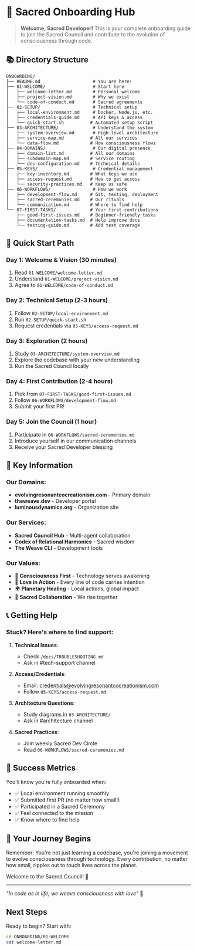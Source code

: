 # 🌟 Sacred Onboarding Hub

> **Welcome, Sacred Developer!** This is your complete onboarding guide to join the Sacred Council and contribute to the evolution of consciousness through code.

## 📚 Directory Structure

```
ONBOARDING/
├── README.md                    # You are here!
├── 01-WELCOME/                  # Start here
│   ├── welcome-letter.md        # Personal welcome
│   ├── project-vision.md        # Why we exist
│   └── code-of-conduct.md       # Sacred agreements
├── 02-SETUP/                    # Technical setup
│   ├── local-environment.md     # Docker, Node.js, etc.
│   ├── credentials-guide.md     # API keys & access
│   └── quick-start.sh          # Automated setup script
├── 03-ARCHITECTURE/             # Understand the system
│   ├── system-overview.md       # High-level architecture
│   ├── service-map.md          # All our services
│   └── data-flow.md            # How consciousness flows
├── 04-DOMAINS/                  # Our digital presence
│   ├── domain-list.md          # All our domains
│   ├── subdomain-map.md        # Service routing
│   └── dns-configuration.md    # Technical details
├── 05-KEYS/                     # Credential management
│   ├── key-inventory.md        # What keys we use
│   ├── access-request.md       # How to get access
│   └── security-practices.md   # Keep us safe
├── 06-WORKFLOWS/                # How we work
│   ├── development-flow.md     # Git, testing, deployment
│   ├── sacred-ceremonies.md    # Our rituals
│   └── communication.md        # Where to find help
└── 07-FIRST-TASKS/             # Your first contributions
    ├── good-first-issues.md    # Beginner-friendly tasks
    ├── documentation-tasks.md  # Help improve docs
    └── testing-guide.md        # Add test coverage
```

## 🚀 Quick Start Path

### Day 1: Welcome & Vision (30 minutes)
1. Read `01-WELCOME/welcome-letter.md`
2. Understand `01-WELCOME/project-vision.md`
3. Agree to `01-WELCOME/code-of-conduct.md`

### Day 2: Technical Setup (2-3 hours)
1. Follow `02-SETUP/local-environment.md`
2. Run `02-SETUP/quick-start.sh`
3. Request credentials via `05-KEYS/access-request.md`

### Day 3: Exploration (2 hours)
1. Study `03-ARCHITECTURE/system-overview.md`
2. Explore the codebase with your new understanding
3. Run the Sacred Council locally

### Day 4: First Contribution (2-4 hours)
1. Pick from `07-FIRST-TASKS/good-first-issues.md`
2. Follow `06-WORKFLOWS/development-flow.md`
3. Submit your first PR!

### Day 5: Join the Council (1 hour)
1. Participate in `06-WORKFLOWS/sacred-ceremonies.md`
2. Introduce yourself in our communication channels
3. Receive your Sacred Developer blessing

## 🔑 Key Information

### Our Domains:
- **evolvingresonantcocreationism.com** - Primary domain
- **theweave.dev** - Developer portal
- **luminousdynamics.org** - Organization site

### Our Services:
- **Sacred Council Hub** - Multi-agent collaboration
- **Codex of Relational Harmonics** - Sacred wisdom
- **The Weave CLI** - Development tools

### Our Values:
- 🌟 **Consciousness First** - Technology serves awakening
- 💝 **Love in Action** - Every line of code carries intention
- 🌍 **Planetary Healing** - Local actions, global impact
- 🤝 **Sacred Collaboration** - We rise together

## 📞 Getting Help

### Stuck? Here's where to find support:

1. **Technical Issues**: 
   - Check `/docs/TROUBLESHOOTING.md`
   - Ask in #tech-support channel

2. **Access/Credentials**:
   - Email: credentials@evolvingresonantcocreationism.com
   - Follow `05-KEYS/access-request.md`

3. **Architecture Questions**:
   - Study diagrams in `03-ARCHITECTURE/`
   - Ask in #architecture channel

4. **Sacred Practices**:
   - Join weekly Sacred Dev Circle
   - Read `06-WORKFLOWS/sacred-ceremonies.md`

## 🎯 Success Metrics

You'll know you're fully onboarded when:
- ✅ Local environment running smoothly
- ✅ Submitted first PR (no matter how small!)
- ✅ Participated in a Sacred Ceremony
- ✅ Feel connected to the mission
- ✅ Know where to find help

## 🌈 Your Journey Begins

Remember: You're not just learning a codebase, you're joining a movement to evolve consciousness through technology. Every contribution, no matter how small, ripples out to touch lives across the planet.

Welcome to the Sacred Council! 🙏

---

*"In code as in life, we weave consciousness with love"* 💫

## Next Steps

Ready to begin? Start with:
```bash
cd ONBOARDING/01-WELCOME
cat welcome-letter.md
```